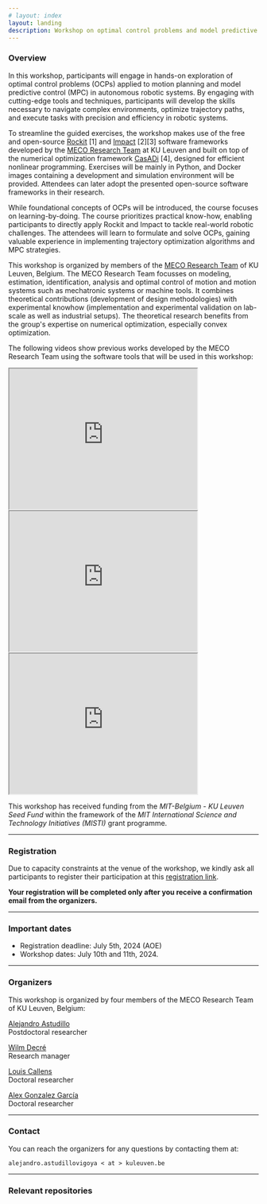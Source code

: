 ```yaml
---
# layout: index
layout: landing
description: Workshop on optimal control problems and model predictive control for autonomous systems. July 10th - 11th @ Cambridge, MA
---
```


### Overview

In this workshop, participants will engage in hands-on exploration of optimal control problems (OCPs) applied to motion planning and model predictive control (MPC) in autonomous robotic systems. By engaging with cutting-edge tools and techniques, participants will develop the skills necessary to navigate complex environments, optimize trajectory paths, and execute tasks with precision and efficiency in robotic systems. 

To streamline the guided exercises, the workshop makes use of the free and open-source [Rockit](https://gitlab.kuleuven.be/meco-software/rockit) [1] and [Impact](https://gitlab.kuleuven.be/meco-software/impact) [2][3] software frameworks developed by the [MECO Research Team](https://www.mech.kuleuven.be/en/pma/research/meco) at KU Leuven and built on top of the numerical optimization framework [CasADi](https://github.com/casadi/casadi) [4], designed for efficient nonlinear programming. Exercises will be mainly in Python, and Docker images containing a development and simulation environment will be provided. Attendees can later adopt the presented open-source software frameworks in their research.

While foundational concepts of OCPs will be introduced, the course focuses on learning-by-doing. The course prioritizes practical know-how, enabling participants to directly apply Rockit and Impact to tackle real-world robotic challenges. The attendees will learn to formulate and solve OCPs, gaining valuable experience in implementing trajectory optimization algorithms and MPC strategies. 


This workshop is organized by members of the [MECO Research Team](https://www.mech.kuleuven.be/en/pma/research/meco) of KU Leuven, Belgium. The MECO Research Team focusses on modeling, estimation, identification, analysis and optimal control of motion and motion systems such as mechatronic systems or machine tools. It combines theoretical contributions (development of design methodologies) with experimental knowhow (implementation and experimental validation on lab-scale as well as industrial setups). The theoretical research benefits from the group's expertise on numerical optimization, especially convex optimization. 

The following videos show previous works developed by the MECO Research Team using the software tools that will be used in this workshop:


<iframe width="378" height="283" src="http://www.youtube.com/embed/SBNwXVDfLDg" frameborder="10" allowfullscreen></iframe>

<iframe width="378" height="283" src="http://www.youtube.com/embed/bEeHD49rx20" frameborder="10" allowfullscreen></iframe>

<iframe width="378" height="283" src="http://www.youtube.com/embed/iULN3skmdjs" frameborder="10" allowfullscreen></iframe>


This workshop has received funding from the *MIT-Belgium - KU Leuven Seed Fund* within the framework of the *MIT International Science and Technology Initiatives (MISTI)* grant programme.

***

### Registration

Due to capacity constraints at the venue of the workshop, we kindly ask all participants to register their participation at this [registration link](https://forms.office.com/e/uEVeKAjS2k).

**Your registration will be completed only after you receive a confirmation email from the organizers.**

***

### Important dates

- Registration deadline: July 5th, 2024 (AOE)
- Workshop dates: July 10th and 11th, 2024.

***

### Organizers

This workshop is organized by four members of the MECO Research Team of KU Leuven, 
Belgium: 

[Alejandro Astudillo](https://www.mech.kuleuven.be/en/pma/research/meco/people/00124760)  
Postdoctoral researcher

[Wilm Decré](https://www.mech.kuleuven.be/en/pma/research/meco/people/00052672)  
Research manager

[Louis Callens](https://www.mech.kuleuven.be/en/pma/research/meco/people/00143705)  
Doctoral researcher

[Alex Gonzalez García](https://www.mech.kuleuven.be/en/pma/research/meco/people/00159546)  
Doctoral researcher

***

### Contact

You can reach the organizers for any questions by contacting them at:

    alejandro.astudillovigoya < at > kuleuven.be

*** 

### Relevant repositories